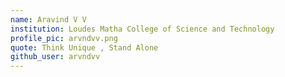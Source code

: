 ```yaml
---
name: Aravind V V
institution: Loudes Matha College of Science and Technology
profile_pic: arvndvv.png 
quote: Think Unique , Stand Alone
github_user: arvndvv
---
```

